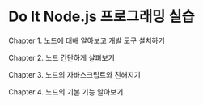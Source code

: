 # Do It Node.js 프로그래밍 실습

  Chapter 1. 노드에 대해 알아보고 개발 도구 설치하기

  Chapter 2. 노드 간단하게 살펴보기
  
  Chapter 3. 노드의 자바스크립트와 친해지기
  
  Chapter 4. 노드의 기본 기능 알아보기
